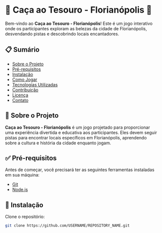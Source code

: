 # 🌸 Caça ao Tesouro - Florianópolis 🌸

Bem-vindo ao **Caça ao Tesouro - Florianópolis**! Este é um jogo interativo onde os participantes exploram as belezas da cidade de Florianópolis, desvendando pistas e descobrindo locais encantadores.

## 📋 Sumário

- [Sobre o Projeto](#sobre-o-projeto)
- [Pré-requisitos](#pré-requisitos)
- [Instalação](#instalação)
- [Como Jogar](#como-jogar)
- [Tecnologias Utilizadas](#tecnologias-utilizadas)
- [Contribuição](#contribuição)
- [Licença](#licença)
- [Contato](#contato)

## 🌟 Sobre o Projeto

**Caça ao Tesouro - Florianópolis** é um jogo projetado para proporcionar uma experiência divertida e educativa aos participantes. Eles devem seguir pistas para encontrar locais específicos em Florianópolis, aprendendo sobre a cultura e história da cidade enquanto jogam.

## ✅ Pré-requisitos

Antes de começar, você precisará ter as seguintes ferramentas instaladas em sua máquina:

- [Git](https://git-scm.com)
- [Node.js](https://nodejs.org)

## 🚀 Instalação

Clone o repositório:

```bash
git clone https://github.com/USERNAME/REPOSITORY_NAME.git
